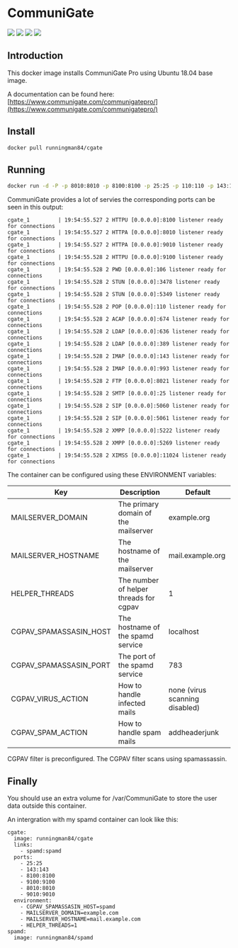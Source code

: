 CommuniGate
============

[![](https://images.microbadger.com/badges/version/runningman84/cgate.svg)](https://hub.docker.com/r/runningman84/cgate "Click to view the image on Docker Hub")
[![](https://images.microbadger.com/badges/image/runningman84/cgate.svg)](https://hub.docker.com/r/runningman84/cgate "Click to view the image on Docker Hub")
[![](https://img.shields.io/docker/stars/runningman84/cgate.svg)](https://hub.docker.com/r/runningman84/cgate "Click to view the image on Docker Hub")
[![](https://img.shields.io/docker/pulls/runningman84/cgate.svg)](https://hub.docker.com/r/runningman84/cgate "Click to view the image on Docker Hub")

Introduction
----
This docker image installs CommuniGate Pro using Ubuntu 18.04 base image.

A documentation can be found here:
[https://www.communigate.com/communigatepro/](https://www.communigate.com/communigatepro/)


Install
----

```sh
docker pull runningman84/cgate
```

Running
----

```sh
docker run -d -P -p 8010:8010 -p 8100:8100 -p 25:25 -p 110:110 -p 143:143 runningman84/cgate
```
CommuniGate provides a lot of servies the corresponding ports can be seen in this output:
```
cgate_1         | 19:54:55.527 2 HTTPU [0.0.0.0]:8100 listener ready for connections
cgate_1         | 19:54:55.527 2 HTTPA [0.0.0.0]:8010 listener ready for connections
cgate_1         | 19:54:55.527 2 HTTPA [0.0.0.0]:9010 listener ready for connections
cgate_1         | 19:54:55.528 2 HTTPU [0.0.0.0]:9100 listener ready for connections
cgate_1         | 19:54:55.528 2 PWD [0.0.0.0]:106 listener ready for connections
cgate_1         | 19:54:55.528 2 STUN [0.0.0.0]:3478 listener ready for connections
cgate_1         | 19:54:55.528 2 STUN [0.0.0.0]:5349 listener ready for connections
cgate_1         | 19:54:55.528 2 POP [0.0.0.0]:110 listener ready for connections
cgate_1         | 19:54:55.528 2 ACAP [0.0.0.0]:674 listener ready for connections
cgate_1         | 19:54:55.528 2 LDAP [0.0.0.0]:636 listener ready for connections
cgate_1         | 19:54:55.528 2 LDAP [0.0.0.0]:389 listener ready for connections
cgate_1         | 19:54:55.528 2 IMAP [0.0.0.0]:143 listener ready for connections
cgate_1         | 19:54:55.528 2 IMAP [0.0.0.0]:993 listener ready for connections
cgate_1         | 19:54:55.528 2 FTP [0.0.0.0]:8021 listener ready for connections
cgate_1         | 19:54:55.528 2 SMTP [0.0.0.0]:25 listener ready for connections
cgate_1         | 19:54:55.528 2 SIP [0.0.0.0]:5060 listener ready for connections
cgate_1         | 19:54:55.528 2 SIP [0.0.0.0]:5061 listener ready for connections
cgate_1         | 19:54:55.528 2 XMPP [0.0.0.0]:5222 listener ready for connections
cgate_1         | 19:54:55.528 2 XMPP [0.0.0.0]:5269 listener ready for connections
cgate_1         | 19:54:55.528 2 XIMSS [0.0.0.0]:11024 listener ready for connections
```

The container can be configured using these ENVIRONMENT variables:

Key | Description | Default
------------ | ------------- | -------------
MAILSERVER_DOMAIN | The primary domain of the mailserver | example.org
MAILSERVER_HOSTNAME | The hostname of the mailserver | mail.example.org
HELPER_THREADS | The number of helper threads for cgpav | 1
CGPAV_SPAMASSASIN_HOST | The hostname of the spamd service | localhost
CGPAV_SPAMASSASIN_PORT | The port of the spamd service | 783
CGPAV_VIRUS_ACTION | How to handle infected mails | none (virus scanning disabled)
CGPAV_SPAM_ACTION | How to handle spam mails | addheaderjunk

CGPAV filter is preconfigured. The CGPAV filter scans using spamassassin.

Finally
----
You should use an extra volume for /var/CommuniGate to store the user data outside this container.

An intergration with my spamd container can look like this:

```
cgate:
  image: runningman84/cgate
  links:
    - spamd:spamd
  ports:
    - 25:25
    - 143:143
    - 8100:8100
    - 9100:9100
    - 8010:8010
    - 9010:9010
  environment:
    - CGPAV_SPAMASSASIN_HOST=spamd
    - MAILSERVER_DOMAIN=example.com
    - MAILSERVER_HOSTNAME=mail.example.com
    - HELPER_THREADS=1
spamd:
  image: runningman84/spamd
```
